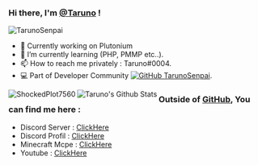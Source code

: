 ### Hi there, I'm [@Taruno](https://github.com/TarunoSenpai) !

<p align="left"> <img src="https://komarev.com/ghpvc/?username=skilozz&label=Profile%20views&color=0e75b6&style=flat" alt="TarunoSenpai" /> </p>

- :telescope: Currently working on Plutonium
- :seedling: I’m currently learning (PHP, PMMP etc..).
- :mailbox: How to reach me privately : Taruno#0004.
- :computer: Part of Developer Community [![GitHub TarunoSenpai](https://img.shields.io/github/followers/TarunoSenpai?label=follow&style=social)](https://github.com/TarunoSenpai).

<p><img align="left" src="https://github-readme-stats.vercel.app/api/top-langs?username=ShockedPlot7560&show_icons=true&hide_border=true&theme=dark" alt="ShockedPlot7560" /></p>
<img align="left" alt="Taruno's Github Stats" src="https://github-readme-stats.vercel.app/api?username=TarunoSenpai&show_icons=true&hide_border=true&theme=prussian" />

### Outside of [GitHub](https://github.com/TarunoSenpaii/), You can find me here :

- Discord Server : [ClickHere](https://discord.gg/Q3MzGZk)
- Discord Profil : [ClickHere](https://discord.bio/Taruno)
- Minecraft Mcpe : [ClickHere](https://xboxgamertag.com/search/TarunoMC)
- Youtube : [ClickHere](https://www.youtube.com/channel/UCoHPBUQQq6ARChqOMEx6c5Q)
